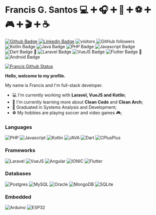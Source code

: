 # Francis G. Santos :computer: :heavy_plus_sign: :headphones: :heavy_plus_sign: :vibration_mode: :heavy_plus_sign: :soccer: :heavy_plus_sign: :video_game: :heavy_plus_sign: :clapper: :heavy_plus_sign: :coffee:

[![Github Badge](https://img.shields.io/badge/-Github-000?style=flat-square&logo=Github&logoColor=white&link=https://github.com/francis-santos)](https://github.com/francis-santos)
[![Linkedin Badge](https://img.shields.io/badge/-LinkedIn-blue?style=flat-square&logo=Linkedin&logoColor=white&link=https://www.linkedin.com/in/francis-gomes-santos/)](https://www.linkedin.com/in/francis-gomes-santos/)
![visitors](https://visitor-badge.laobi.icu/badge?page_id=francis-santos.francis-santos)
![GitHub followers](https://img.shields.io/github/followers/francis-santos?label=Follow&style=social)
<br/>
![Kotlin Badge](https://img.shields.io/badge/Kotlin-0095D5?&style=flat-square&logo=kotlin&logoColor=white "Kotlin Badge")
![Java Badge](https://img.shields.io/badge/Java-ED8B00?style=flat-square&logo=java&logoColor=white "Java Badge")
![PHP Badge](http://img.shields.io/badge/-PHP-8892BF?style=flat-square&logo=php&logoColor=white "PHP Badge")
![Javascript Badge](http://img.shields.io/badge/-Javascript-EFCE2B?style=flat-square&logo=javascript&logoColor=white "Javascript Badge")
![Dart Badge](http://img.shields.io/badge/-Dart-2BB6F6?style=flat-square&logo=dart&logoColor=white "Dart Badge")
 :repeat: 
![Laravel Badge](http://img.shields.io/badge/-Laravel-FF2D20?style=flat-square&logo=laravel&logoColor=white "Laravel Badge")
![VueJS Badge](https://img.shields.io/badge/Vue.js-35495E?style=flat-square&logo=vue.js&logoColor=4FC08D "VueJS Badge")
![Flutter Badge](http://img.shields.io/badge/-Flutter-1EBBFD?style=flat-square&logo=flutter&logoColor=white "Flutter Badge")
:repeat: 
![Android Badge](https://img.shields.io/badge/Android-3DDC84?style=flat-square&logo=android&logoColor=white "Android Badge")

[![Francis Github Status](https://github-readme-stats.vercel.app/api?username=francis-santos&show_icons=true)](https://github.com/anuraghazra/github-readme-stats)
<br/>

**Hello, welcome to my profile.**

My name is Francis and I'm full-stack developer.

- :computer: I'm currently working with **Laravel, VueJS and Kotlin**;
- :dart: I'm currently learning more about **Clean Code** and **Clean Arch**;
- :book:  Graduated in Systems Analysis and Development;
- :soccer: My hobbies are playing soccer and video games :video_game:;

### Languages

![PHP](https://progress-bar.dev/75/?title=PHP) 
![Javascript](https://progress-bar.dev/80/?title=Javascript) 
![Kotlin](https://progress-bar.dev/80/?title=Kotlin) 
![JAVA](https://progress-bar.dev/50/?title=JAVA) 
![Dart](https://progress-bar.dev/60/?title=Dart) 
![CPlusPlus](https://progress-bar.dev/30/?title=CPlusPlus)  

### Frameworks

![Laravel](https://progress-bar.dev/70/?title=Laravel)
![VueJS](https://progress-bar.dev/80/?title=VueJS)
![Angular](https://progress-bar.dev/60/?title=Angular)
![IONIC](https://progress-bar.dev/60/?title=IONIC)
![Flutter](https://progress-bar.dev/75/?title=Flutter)

### Databases

![Postgres](https://progress-bar.dev/70/?title=Postgres)
![MySQL](https://progress-bar.dev/75/?title=MySQL)
![Oracle](https://progress-bar.dev/50/?title=Oracle)
![MongoDB](https://progress-bar.dev/60/?title=MongoDB)
![SQLite](https://progress-bar.dev/70/?title=SQLite)

### Embedded

![Arduino](https://progress-bar.dev/50/?title=Arduino)
![ESP32](https://progress-bar.dev/60/?title=ESP32)

<!--
**francis-santos/francis-santos** is a ✨ _special_ ✨ repository because its `README.md` (this file) appears on your GitHub profile.

Here are some ideas to get you started:

- 🔭 I’m currently working on ...
- 🌱 I’m currently learning ...
- 👯 I’m looking to collaborate on ...
- 🤔 I’m looking for help with ...
- 💬 Ask me about ...
- 📫 How to reach me: ...
- 😄 Pronouns: ...
- ⚡ Fun fact: ...
-->
